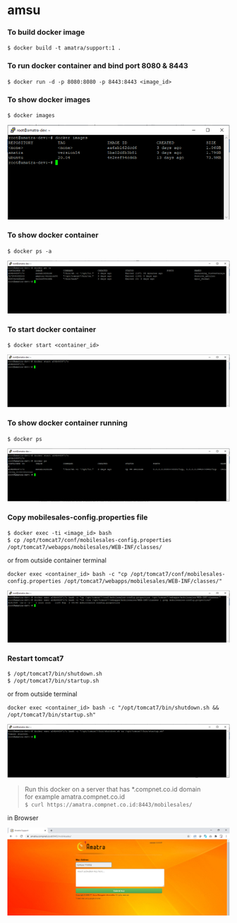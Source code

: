 # amsu

### To build docker image
`$ docker build -t amatra/support:1 .`

### To run docker container and bind port 8080 & 8443
`$ docker run -d -p 8080:8080 -p 8443:8443 <image_id>`

### To show docker images
`$ docker images`

![image](/image1.png)

### To show docker container
`$ docker ps -a`

![image](/image2.png)

### To start docker container
`$ docker start <container_id>`

![image](/image3.png)

### To show docker container running
`$ docker ps`

![image](/image4.png)

### Copy mobilesales-config.properties file
```
$ docker exec -ti <image_id> bash
$ cp /opt/tomcat7/conf/mobilesales-config.properties /opt/tomcat7/webapps/mobilesales/WEB-INF/classes/
```

or from outside container terminal
```
docker exec <container_id> bash -c "cp /opt/tomcat7/conf/mobilesales-config.properties /opt/tomcat7/webapps/mobilesales/WEB-INF/classes/"
```

![image](/image5.png)

### Restart tomcat7
```
$ /opt/tomcat7/bin/shutdown.sh
$ /opt/tomcat7/bin/startup.sh
```

or from outside terminal
```
docker exec <container_id> bash -c "/opt/tomcat7/bin/shutdown.sh && /opt/tomcat7/bin/startup.sh"
```

![image](/image6.png)

> Run this docker on a server that has *.compnet.co.id domain<br>
> for example amatra.compnet.co.id<br>
> `$ curl https://amatra.compnet.co.id:8443/mobilesales/`

in Browser

![image](/image7.png)
